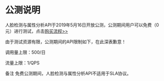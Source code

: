 # 公测说明

人脸检测与属性分析API于2019年5月16日开放公测，公测期间用户可以免费（0元）进行测试，点击[购买流程>>](../Pricing/Purchase-Process.md)

由于测试资源有限，公测期间的API限制如下，在此深表歉意！

调用量上限：500/日

流量上限：1/QPS

备注
免费公测期间，人脸检测与属性分析API不适用于SLA协议。



